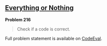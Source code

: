 [Everything or Nothing][ce]
---------------------------

**Problem 216**

> Check if a code is correct.

Full problem statement is available on [CodeEval][ce].

[ce]: https://www.codeeval.com/browse/216/
      "View problem statement on CodeEval"

